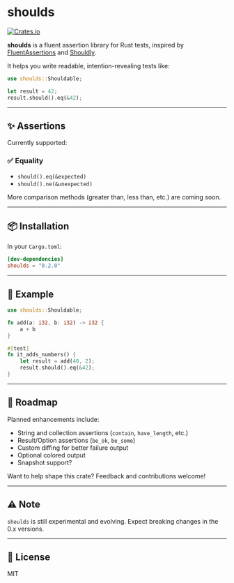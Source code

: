 # shoulds

[![Crates.io](https://img.shields.io/crates/v/shoulds)](https://crates.io/crates/shoulds)

**shoulds** is a fluent assertion library for Rust tests, inspired
by [FluentAssertions](https://github.com/fluentassertions/fluentassertions)
and [Shouldly](https://github.com/shouldly/shouldly).

It helps you write readable, intention-revealing tests like:

```rust
use shoulds::Shouldable;

let result = 42;
result.should().eq(&42);
```

---

## ✨ Assertions

Currently supported:

### ✅ Equality

- `should().eq(&expected)`
- `should().ne(&unexpected)`

More comparison methods (greater than, less than, etc.) are coming soon.

---

## 📦 Installation

In your `Cargo.toml`:

```toml
[dev-dependencies]
shoulds = "0.2.0"
```

---

## 🧪 Example

```rust
use shoulds::Shouldable;

fn add(a: i32, b: i32) -> i32 {
    a + b
}

#[test]
fn it_adds_numbers() {
    let result = add(40, 2);
    result.should().eq(&42);
}
```

---

## 🚧 Roadmap

Planned enhancements include:

- String and collection assertions (`contain`, `have_length`, etc.)
- Result/Option assertions (`be_ok`, `be_some`)
- Custom diffing for better failure output
- Optional colored output
- Snapshot support?

Want to help shape this crate? Feedback and contributions welcome!

---

## ⚠️ Note

`shoulds` is still experimental and evolving. Expect breaking changes in the 0.x versions.

---

## 📄 License

MIT
